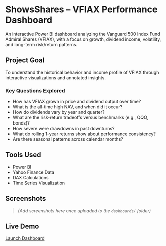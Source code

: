 # ShowsShares – VFIAX Performance Dashboard

An interactive Power BI dashboard analyzing the Vanguard 500 Index Fund Admiral Shares (VFIAX), with a focus on growth, dividend income, volatility, and long-term risk/return patterns.

## Project Goal

To understand the historical behavior and income profile of VFIAX through interactive visualizations and annotated insights.

### Key Questions Explored

- How has VFIAX grown in price and dividend output over time?
- What is the all-time high NAV, and when did it occur?
- How do dividends vary by year and quarter?
- What are the risk-return tradeoffs versus benchmarks (e.g., QQQ, bonds)?
- How severe were drawdowns in past downturns?
- What do rolling 1-year returns show about performance consistency?
- Are there seasonal patterns across calendar months?

## Tools Used

- Power BI  
- Yahoo Finance Data  
- DAX Calculations  
- Time Series Visualization

## Screenshots

> *(Add screenshots here once uploaded to the `dashboards/` folder)*

## Live Demo
[Launch Dashboard](https://app.powerbi.com/view?r=eyJrIjoi...)

